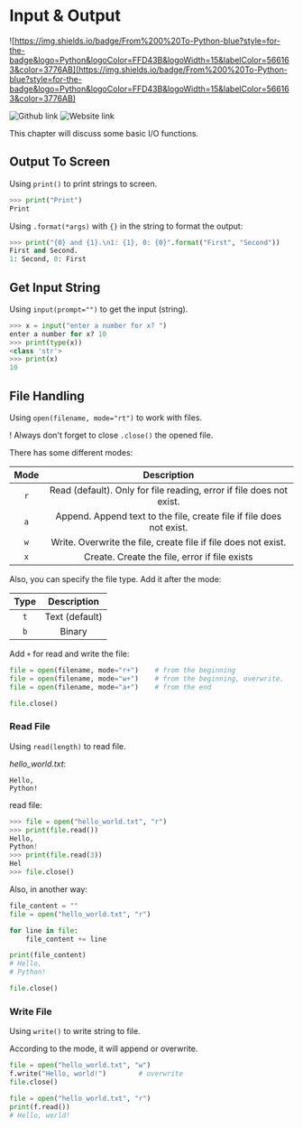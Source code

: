 # Input & Output
![https://img.shields.io/badge/From%200%20To-Python-blue?style=for-the-badge&logo=Python&logoColor=FFD43B&logoWidth=15&labelColor=566163&color=3776AB](https://img.shields.io/badge/From%200%20To-Python-blue?style=for-the-badge&logo=Python&logoColor=FFD43B&logoWidth=15&labelColor=566163&color=3776AB) 

![Github link](https://img.shields.io/badge/FaDrYL--blue?style=social&logo=Github&logoWidth=15&link=https://github.com/FaDrYL)
![Website link](https://img.shields.io/badge/FaDr-YL-blue?style=flat&color=009f9f&link=https://www.fadryl.com/&link=https://www.fadryl.com/)

This chapter will discuss some basic I/O functions.



## Output To Screen
Using `print()` to print strings to screen.

```Python
>>> print("Print")
Print
```



Using `.format(*args)` with `{}` in the string to format the output:

```Python
>>> print("{0} and {1}.\n1: {1}, 0: {0}".format("First", "Second"))
First and Second.
1: Second, 0: First
```



## Get Input String
Using `input(prompt="")` to get the input (string).

```Python
>>> x = input("enter a number for x? ")
enter a number for x? 10
>>> print(type(x))
<class 'str'>
>>> print(x)
10
```



## File Handling
Using `open(filename, mode="rt")` to work with files.

! Always don't forget to close `.close()` the opened file.

There has some different modes:

| Mode | Description |
|:----:|:-----------:|
| `r` | Read (default). Only for file reading, error if file does not exist. |
| `a` | Append. Append text to the file, create file if file does not exist. |
| `w` | Write. Overwrite the file, create file if file does not exist. |
| `x` | Create. Create the file, error if file exists |



Also, you can specify the file type. Add it after the mode:

| Type | Description |
|:----:|:-----------:|
| `t` | Text (default) |
| `b` | Binary |



Add `+` for read and write the file:

```Python
file = open(filename, mode="r+")    # from the beginning
file = open(filename, mode="w+")    # from the beginning, overwrite.
file = open(filename, mode="a+")    # from the end

file.close()
```



### Read File
Using `read(length)` to read file.

*hello_world.txt*:

```
Hello, 
Python!
```

read file:

```Python
>>> file = open("hello_world.txt", "r")
>>> print(file.read())
Hello, 
Python!
>>> print(file.read(3))
Hel
>>> file.close()
```

Also, in another way:

```Python
file_content = ""
file = open("hello_world.txt", "r")

for line in file:
    file_content += line

print(file_content)
# Hello,
# Python!

file.close()
```



### Write File
Using `write()` to write string to file.

According to the mode, it will append or overwrite.

```Python
file = open("hello_world.txt", "w")
f.write("Hello, world!")        # overwrite
file.close()

file = open("hello_world.txt", "r")
print(f.read())
# Hello, world!
```


